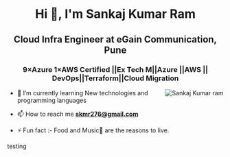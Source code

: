 <h1 align="center">Hi 👋, I'm Sankaj Kumar Ram</h1>
<h2 align="center">Cloud Infra Engineer  at eGain Communication, Pune </h2>
<h3 align="center">9×Azure 1×AWS Certified ||Ex Tech M||Azure ||AWS || DevOps||Terraform||Cloud Migration </h3>


<p><img align="right" src="https://github.com/Adam-pw/Adam-pw/blob/main/animation_500_kxa883sd.gif" alt="Sankaj Kumar ram" /></p>


- 🌱 I’m currently learning New technologies  and programming languages

- 📫 How to reach me **skmr276@gmail.com**

- ⚡ Fun fact :- Food and Music🎵 are the reasons to live.

testing